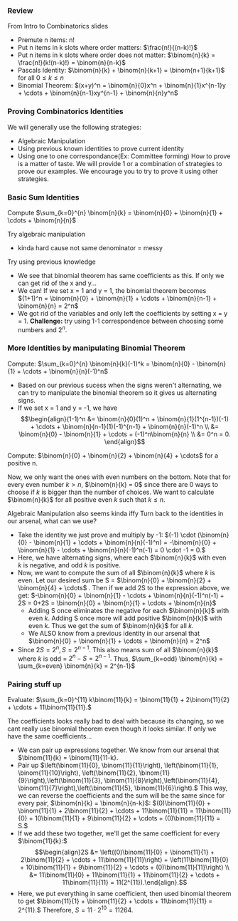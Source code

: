 ### Review
From Intro to Combinatorics slides
- Premute n items: n!
- Put n items in k slots where order matters: $\frac{n!}{(n-k)!}$
- Put n items in k slots where order does not matter: $\binom{n}{k} = \frac{n!}{k!(n-k)!} = \binom{n}{n-k}$
- Pascals Identity: $\binom{n}{k} + \binom{n}{k+1} = \binom{n+1}{k+1}$ for all $0 \le k \le n$
- Binomial Theorem: $(x+y)^n = \binom{n}{0}x^n + \binom{n}{1}x^{n-1}y + \cdots + \binom{n}{n-1}xy^{n-1} + \binom{n}{n}y^n$


### Proving Combinatorics Identities
We will generally use the following strategies:
- Algebraic Manipulation
- Using previous known identities to prove current identity
- Using one to one correspondance(Ex: Committee forming) 
How to prove is a matter of taste. We will provide 1 or a combination of strategies to prove our examples. We encourage you to try to prove it using other strategies.

### Basic Sum Identities
Compute $\sum_{k=0}^{n} \binom{n}{k} = \binom{n}{0} + \binom{n}{1} + \cdots + \binom{n}{n}$

Try algebraic manipulation
- kinda hard cause not same denominator = messy

Try using previous knowledge
- We see that binomial theorem has same coefficients as this. If only we can get rid of the x and y...
- We can! If we set x = 1 and y = 1, the binomial theorem becomes $(1+1)^n = \binom{n}{0} + \binom{n}{1} + \cdots + \binom{n}{n-1} + \binom{n}{n} = 2^n$
- We got rid of the variables and only left the coefficients by setting x = y = 1.
**Challenge:** try using 1-1 correspondence between choosing some numbers and $2^n$.

### More Identities by manipulating Binomial Theorem
Compute: $\sum_{k=0}^{n} \binom{n}{k}(-1)^k = \binom{n}{0} - \binom{n}{1} + \cdots + \binom{n}{n}(-1)^n$

- Based on our previous sucess when the signs weren't alternating, we can try to manipulate the binomial theorem so it gives us alternating signs.
- If we set x = 1 and y = -1, we have 
	$$\begin{align}(1-1)^n &= \binom{n}{0}(1)^n + \binom{n}{1}(1^{n-1})(-1) + \cdots + \binom{n}{n-1}(1)(-1)^{n-1} + \binom{n}{n}(-1)^n \\ &= \binom{n}{0} - \binom{n}{1} + \cdots + (-1)^n\binom{n}{n} \\
	&= 0^n = 0. \end{align}$$

Compute: $\binom{n}{0} + \binom{n}{2} + \binom{n}{4} + \cdots$ for a positive n.

Now, we only want the ones with even numbers on the bottom. Note that for every even number $k > n$, $\binom{n}{k} = 0$ since there are 0 ways to choose if $k$ is bigger than the number of choices.
We want to calculate $\binom{n}{k}$ for all positive even $k$ such that $k \le n$.

Algebraic Manipulation also seems kinda iffy 
Turn back to the identities in our arsenal, what can we use?
- Take the identity we just prove and multiply by -1: $(-1) \cdot (\binom{n}{0} - \binom{n}{1} + \cdots + \binom{n}{n}(-1)^n) = -\binom{n}{0} + \binom{n}{1} - \cdots + \binom{n}{n}(-1)^n(-1) = 0 \cdot -1 = 0.$
- Here, we have alternating signs, where each $\binom{n}{k}$ with even $k$ is negative, and odd $k$ is positive.
- Now, we want to compute the sum of all $\binom{n}{k}$ where $k$ is even. Let our desired sum be S = $\binom{n}{0} + \binom{n}{2} + \binom{n}{4} + \cdots$ . Then if we add 2S to the expression above, we get: $-\binom{n}{0} + \binom{n}{1} - \cdots + \binom{n}{n}(-1)^n(-1) + 2S = 0+2S = \binom{n}{0} + \binom{n}{1} + \cdots + \binom{n}{n}$
	- Adding S once eliminates the negative for each $\binom{n}{k}$ with even $k$. Adding S once more will add positive $\binom{n}{k}$ with even $k$. Thus we get the sum of $\binom{n}{k}$ for all $k$.
	- We ALSO know from a previous identity in our arsenal that $\binom{n}{0} + \binom{n}{1} + \cdots + \binom{n}{n} = 2^n$
- Since $2S = 2^n, S = 2^{n-1}.$ This also means sum of all $\binom{n}{k}$ where $k$ is odd = $2^n - S = 2^{n-1}.$
Thus, $\sum_{k=odd} \binom{n}{k} = \sum_{k=even} \binom{n}{k} = 2^{n-1}$ 
### Pairing stuff up

Evaluate: $\sum_{k=0}^{11} k\binom{11}{k} = \binom{11}{1} + 2\binom{11}{2} + \cdots + 11\binom{11}{11}.$

The coefficients looks really bad to deal with because its changing, so we cant really use binomial theorem even though it looks similar.
If only we have the same coefficients...
- We can pair up expressions together. We know from our arsenal that $\binom{11}{k} = \binom{11}{11-k}.
- Pair up $\left(\binom{11}{0}, \binom{11}{11}\right), \left(\binom{11}{1}, \binom{11}{10}\right), \left(\binom{11}{2}, \binom{11}{9}\right),\left(\binom{11}{3}, \binom{11}{8}\right),\left(\binom{11}{4}, \binom{11}{7}\right),\left(\binom{11}{5}, \binom{11}{6}\right).$ This way, we can reverse the coefficients and the sum will be the same since for every pair, $\binom{n}{k} = \binom{n}{n-k}$: $(0)\binom{11}{0} + \binom{11}{1} + 2\binom{11}{2} + \cdots + 11\binom{11}{11} = 11\binom{11}{0} + 10\binom{11}{1} + 9\binom{11}{2} + \cdots + (0)\binom{11}{11} = S.$
- If we add these two together, we'll get the same coefficient for every $\binom{11}{k}:$ $$\begin{align}2S &= \left((0)\binom{11}{0} + \binom{11}{1} + 2\binom{11}{2} + \cdots + 11\binom{11}{11}\right) + \left(11\binom{11}{0} + 10\binom{11}{1} + 9\binom{11}{2} + \cdots + (0)\binom{11}{11}\right) \\ &= 11\binom{11}{0} + 11\binom{11}{1} + 11\binom{11}{2} + \cdots + 11\binom{11}{11} = 11(2^{11}).\end{align}.$$
- Here, we put everything in same coefficient, then used binomial theorem to get $\binom{11}{1} + \binom{11}{2} + \cdots + 11\binom{11}{11} = 2^{11}.$
Therefore, $S = 11 \cdot 2^{10} = 11264.$
